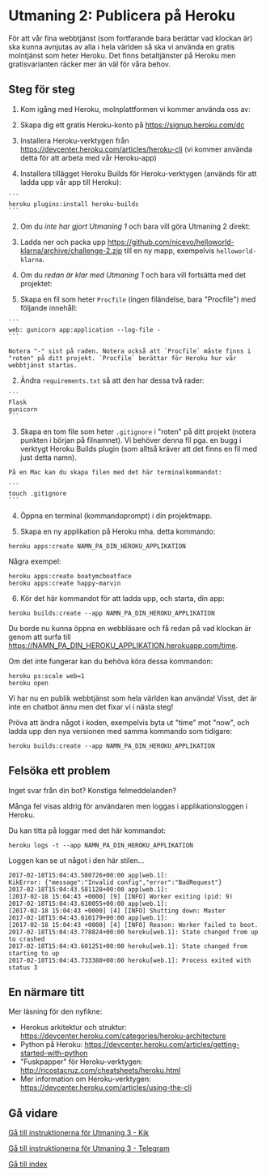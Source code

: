 # Utmaning 2: Publicera på Heroku

För att vår fina webbtjänst (som fortfarande bara berättar vad klockan är) ska kunna avnjutas av alla i hela världen så ska vi använda en gratis molntjänst som heter Heroku. Det finns betaltjänster på Heroku men gratisvarianten räcker mer än väl för våra behov.

## Steg för steg

1. Kom igång med Heroku, molnplattformen vi kommer använda oss av:

  1. Skapa dig ett gratis Heroku-konto på <https://signup.heroku.com/dc>

  2. Installera Heroku-verktygen från <https://devcenter.heroku.com/articles/heroku-cli> (vi kommer använda detta för att arbeta med vår Heroku-app)

  3. Installera tillägget Heroku Builds för Heroku-verktygen (används för att ladda upp vår app till Heroku):

    ```
    heroku plugins:install heroku-builds
    ```

2. Om du _inte har gjort Utmaning 1_ och bara vill göra Utmaning 2 direkt:

  1. Ladda ner och packa upp <https://github.com/nicevo/helloworld-klarna/archive/challenge-2.zip> till en ny mapp, exempelvis `helloworld-klarna`.

3. Om du _redan är klar med Utmaning 1_ och bara vill fortsätta med det projektet:

  1. Skapa en fil som heter `Procfile` (ingen filändelse, bara "Procfile") med följande innehåll:

    ```
    web: gunicorn app:application --log-file -
    ```

    Notera "-" sist på raden. Notera också att `Procfile` måste finns i "roten" på ditt projekt. `Procfile` berättar för Heroku hur vår webbtjänst startas.

  2. Ändra `requirements.txt` så att den har dessa två rader:

    ```
    Flask
    gunicorn
    ```

  3. Skapa en tom file som heter `.gitignore` i "roten" på ditt projekt (notera punkten i början på filnamnet). Vi behöver denna fil pga. en bugg i verktygt Heroku Builds plugin (som alltså kräver att det finns en fil med just detta namn).

    På en Mac kan du skapa filen med det här terminalkommandot:

    ```
    touch .gitignore
    ```

4. Öppna en terminal (kommandoprompt) i din projektmapp.

5. Skapa en ny applikation på Heroku mha. detta kommando:

  ```
  heroku apps:create NAMN_PA_DIN_HEROKU_APPLIKATION
  ```

  Några exempel:

  ```
  heroku apps:create boatymcboatface
  heroku apps:create happy-marvin
  ```

6. Kör det här kommandot för att ladda upp, och starta, din app:

  ```
  heroku builds:create --app NAMN_PA_DIN_HEROKU_APPLIKATION
  ```

Du borde nu kunna öppna en webbläsare och få redan på vad klockan är genom att surfa till <https://NAMN_PA_DIN_HEROKU_APPLIKATION.herokuapp.com/time>.

Om det inte fungerar kan du behöva köra dessa kommandon:

```
heroku ps:scale web=1
heroku open
```

Vi har nu en publik webbtjänst som hela världen kan använda! Visst, det är inte en chatbot ännu men det fixar vi i nästa steg!

Pröva att ändra något i koden, exempelvis byta ut "time" mot "now", och ladda upp den nya versionen med samma kommando som tidigare:

```
heroku builds:create --app NAMN_PA_DIN_HEROKU_APPLIKATION
```

## Felsöka ett problem

Inget svar från din bot? Konstiga felmeddelanden?

Många fel visas aldrig för användaren men loggas i applikationsloggen i Heroku.

Du kan titta på loggar med det här kommandot:

```
heroku logs -t --app NAMN_PA_DIN_HEROKU_APPLIKATION
```

Loggen kan se ut något i den här stilen...

```
2017-02-18T15:04:43.580726+00:00 app[web.1]:
KikError: {"message":"Invalid config","error":"BadRequest"}
2017-02-18T15:04:43.581128+00:00 app[web.1]:
[2017-02-18 15:04:43 +0000] [9] [INFO] Worker exiting (pid: 9)
2017-02-18T15:04:43.610055+00:00 app[web.1]:
[2017-02-18 15:04:43 +0000] [4] [INFO] Shutting down: Master
2017-02-18T15:04:43.610179+00:00 app[web.1]:
[2017-02-18 15:04:43 +0000] [4] [INFO] Reason: Worker failed to boot.
2017-02-18T15:04:43.778824+00:00 heroku[web.1]: State changed from up to crashed
2017-02-18T15:04:43.601251+00:00 heroku[web.1]: State changed from starting to up
2017-02-18T15:04:43.733380+00:00 heroku[web.1]: Process exited with status 3
```

## En närmare titt

Mer läsning för den nyfikne:

- Herokus arkitektur och struktur: <https://devcenter.heroku.com/categories/heroku-architecture>
- Python på Heroku: <https://devcenter.heroku.com/articles/getting-started-with-python>
- "Fuskpapper" för Heroku-verktygen: <http://ricostacruz.com/cheatsheets/heroku.html>
- Mer information om Heroku-verktygen: <https://devcenter.heroku.com/articles/using-the-cli>

## Gå vidare

[Gå till instruktionerna för Utmaning 3 - Kik](./challenge-kik.sv.md)

[Gå till instruktionerna för Utmaning 3 - Telegram](./challenge-telegram.sv.md)

[Gå till index](./index.sv.md)
